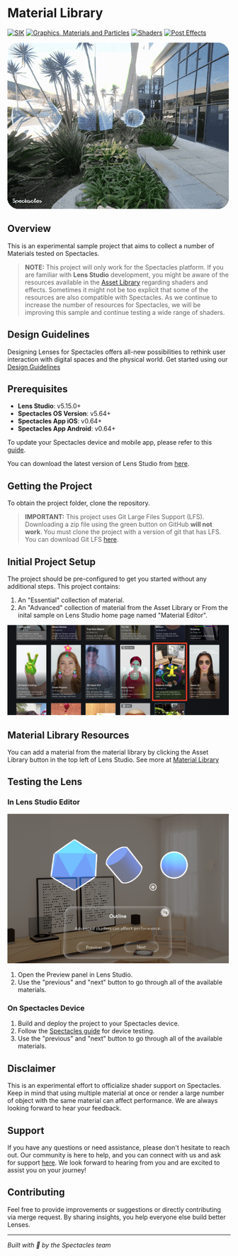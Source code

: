 # Material Library

[![SIK](https://img.shields.io/badge/SIK-Light%20Gray?color=D3D3D3)](https://developers.snap.com/spectacles/spectacles-frameworks/spectacles-interaction-kit/features/overview?) [![Graphics, Materials and Particles](https://img.shields.io/badge/Graphics%2C%20Materials%20and%20Particles-Light%20Gray?color=D3D3D3)](https://developers.snap.com/lens-studio/features/graphics/materials/overview?) [![Shaders](https://img.shields.io/badge/Shaders-Light%20Gray?color=D3D3D3)](https://developers.snap.com/lens-studio/features/graphics/materials/overview?) [![Post Effects](https://img.shields.io/badge/Post%20Effects-Light%20Gray?color=D3D3D3)](https://developers.snap.com/lens-studio/features/graphics/materials/post-effects?)

<img src="./README-ref/sample-list-material-library-rounded-edges.gif" alt="material-library" width="500" />

## Overview

This is an experimental sample project that aims to collect a number of Materials tested on Spectacles.

> **NOTE:**
> This project will only work for the Spectacles platform.
> If you are familiar with **Lens Studio** development, you might be aware of the resources available in the [Asset Library](https://developers.snap.com/lens-studio/assets-pipeline/asset-library/asset-library-overview) regarding shaders and effects. Sometimes it might not be too explicit that some of the resources are also compatible with Spectacles. As we continue to increase the number of resources for Spectacles, we will be improving this sample and continue testing a wide range of shaders.

## Design Guidelines

Designing Lenses for Spectacles offers all-new possibilities to rethink user interaction with digital spaces and the physical world.
Get started using our [Design Guidelines](https://developers.snap.com/spectacles/best-practices/design-for-spectacles/introduction-to-spatial-design)

## Prerequisites

- **Lens Studio**: v5.15.0+
- **Spectacles OS Version**: v5.64+
- **Spectacles App iOS**: v0.64+
- **Spectacles App Android**: v0.64+

To update your Spectacles device and mobile app, please refer to this [guide](https://support.spectacles.com/hc/en-us/articles/30214953982740-Updating).

You can download the latest version of Lens Studio from [here](https://ar.snap.com/download?lang=en-US).

## Getting the Project

To obtain the project folder, clone the repository.

> **IMPORTANT:**
> This project uses Git Large Files Support (LFS). Downloading a zip file using the green button on GitHub **will not work**. You must clone the project with a version of git that has LFS.
> You can download Git LFS [here](https://git-lfs.github.com/).

## Initial Project Setup

The project should be pre-configured to get you started without any additional steps. This project contains:

1. An "Essential" collection of material.
2. An "Advanced" collection of material from the Asset Library or From the inital sample on Lens Studio home page named "Material Editor".

<img src="./README-ref/matLibrary.png" alt="Material Library" width="500" />

## Material Library Resources

You can add a material from the material library by clicking the Asset Library button in the top left of Lens Studio.
See more at [Material Library](https://developers.snap.com/lens-studio/features/graphics/materials/material-editor/material-library)

## Testing the Lens

### In Lens Studio Editor

<img src="./README-ref/preview.png" alt="Preview Page" width="500" />

1. Open the Preview panel in Lens Studio.
2. Use the "previous" and "next" button to go through all of the available materials.

### On Spectacles Device

1. Build and deploy the project to your Spectacles device.
2. Follow the [Spectacles guide](https://developers.snap.com/spectacles/get-started/start-building/preview-panel) for device testing.
3. Use the "previous" and "next" button to go through all of the available materials.

## Disclaimer

This is an experimental effort to officialize shader support on Spectacles. Keep in mind that using multiple material at once or render a large number of object with the same material can affect performance. We are always looking forward to hear your feedback.

## Support

If you have any questions or need assistance, please don't hesitate to reach out. Our community is here to help, and you can connect with us and ask for support [here](https://www.reddit.com/r/Spectacles/). We look forward to hearing from you and are excited to assist you on your journey!

## Contributing

Feel free to provide improvements or suggestions or directly contributing via merge request. By sharing insights, you help everyone else build better Lenses.

---

*Built with 👻 by the Spectacles team* 
